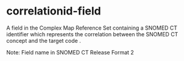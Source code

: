 # correlationid-field

A field in the Complex Map Reference Set containing a SNOMED CT identifier which represents the correlation between the SNOMED CT concept and the target code .

Note: Field name in SNOMED CT Release Format 2

